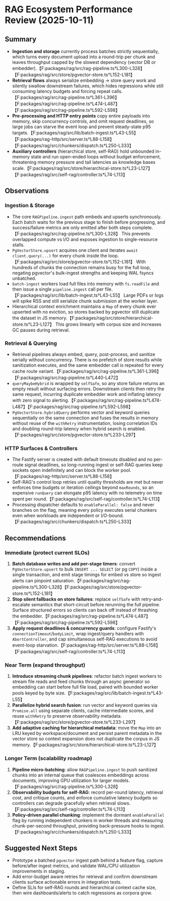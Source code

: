 # RAG Ecosystem Performance Review (2025-10-11)

## Summary
- **Ingestion and storage** currently process batches strictly sequentially, which turns every document upload into a round-trip per chunk and leaves throughput capped by the slowest dependency (vector DB or embedder).【F:packages/rag/src/rag-pipeline.ts†L300-L328】【F:packages/rag/src/store/pgvector-store.ts†L152-L181】
- **Retrieval flows** always serialize embedding → store query work and silently swallow downstream failures, which hides regressions while still consuming latency budgets and forcing repeat calls.【F:packages/rag/src/rag-pipeline.ts†L361-L396】【F:packages/rag/src/rag-pipeline.ts†L474-L487】【F:packages/rag/src/rag-pipeline.ts†L592-L598】
- **Pre-processing and HTTP entry points** copy entire payloads into memory, skip concurrency controls, and omit request deadlines, so large jobs can starve the event loop and prevent steady-state p95 targets.【F:packages/rag/src/lib/batch-ingest.ts†L43-L55】【F:packages/rag-http/src/server.ts†L88-L158】【F:packages/rag/src/chunkers/dispatch.ts†L250-L333】
- **Auxiliary controllers** (hierarchical store, self-RAG) hold unbounded in-memory state and run open-ended loops without budget enforcement, threatening memory pressure and tail latencies as knowledge bases scale.【F:packages/rag/src/store/hierarchical-store.ts†L23-L127】【F:packages/rag/src/self-rag/controller.ts†L74-L113】

## Observations

### Ingestion & Storage
- The core `RAGPipeline.ingest` path embeds and upserts synchronously. Each batch waits for the previous stage to finish before progressing, and success/failure metrics are only emitted after both steps complete.【F:packages/rag/src/rag-pipeline.ts†L300-L328】 This prevents overlapped compute vs I/O and exposes ingestion to single-resource stalls.
- `PgVectorStore.upsert` acquires one client and iterates `await client.query(...)` for every chunk inside the loop.【F:packages/rag/src/store/pgvector-store.ts†L152-L181】 With hundreds of chunks the connection remains busy for the full loop, negating pgvector's bulk-ingest strengths and keeping WAL fsyncs unbatched.
- `batch-ingest` workers load full files into memory with `fs.readFile` and then issue a single `pipeline.ingest` call per file.【F:packages/rag/src/lib/batch-ingest.ts†L43-L55】 Large PDFs or logs will spike RSS and still serialize chunk submission at the worker layer.
- Hierarchical context enrichment maintains a `Map` of every chunk ever upserted with no eviction, so stores backed by pgvector still duplicate the dataset in JS memory.【F:packages/rag/src/store/hierarchical-store.ts†L23-L127】 This grows linearly with corpus size and increases GC pauses during retrieval.

### Retrieval & Querying
- Retrieval pipelines always embed, query, post-process, and sanitize serially without concurrency. There is no prefetch of store results while sanitization executes, and the same embedder call is repeated for every cache route variant.【F:packages/rag/src/rag-pipeline.ts†L361-L396】【F:packages/rag/src/rag-pipeline.ts†L440-L472】
- `queryMaybeHybrid` is wrapped by `selfSafe`, so any store failure returns an empty result without surfacing errors. Downstream clients then retry the same request, incurring duplicate embedder work and inflating latency with zero signal to alerting.【F:packages/rag/src/rag-pipeline.ts†L474-L487】【F:packages/rag/src/rag-pipeline.ts†L592-L598】
- `PgVectorStore.hybridQuery` performs vector and keyword queries sequentially on the same connection and fuses the results in memory without reuse of the `withRetry` instrumentation, losing correlation IDs and doubling round-trip latency when hybrid search is enabled.【F:packages/rag/src/store/pgvector-store.ts†L233-L297】

### HTTP Surfaces & Controllers
- The Fastify server is created with default timeouts disabled and no per-route signal deadlines, so long-running ingest or self-RAG queries keep sockets open indefinitely and can block the worker pool.【F:packages/rag-http/src/server.ts†L88-L158】
- Self-RAG's control loop retries until quality thresholds are met but never enforces time budgets or iteration ceilings beyond `maxRounds`, so an expensive `runQuery` can elongate p95 latency with no telemetry on time spent per round.【F:packages/rag/src/self-rag/controller.ts†L74-L113】
- Processing dispatcher defaults to `enableParallel: false` and never branches on the flag, meaning every policy executes serial chunkers even when workloads are independent or I/O-bound.【F:packages/rag/src/chunkers/dispatch.ts†L250-L333】

## Recommendations

### Immediate (protect current SLOs)
1. **Batch database writes and add per-stage timers**: convert `PgVectorStore.upsert` to bulk `INSERT ... SELECT` (or pg `COPY`) inside a single transaction, and emit stage timings for embed vs store so ingest alerts can pinpoint saturation.【F:packages/rag/src/rag-pipeline.ts†L300-L328】【F:packages/rag/src/store/pgvector-store.ts†L152-L181】
2. **Stop silent fallbacks on store failures**: replace `selfSafe` with retry-and-escalate semantics that short-circuit before rerunning the full pipeline. Surface structured errors so clients can back off instead of thrashing the embedder.【F:packages/rag/src/rag-pipeline.ts†L474-L487】【F:packages/rag/src/rag-pipeline.ts†L592-L598】
3. **Apply request deadlines & concurrency guards**: configure Fastify's `connectionTimeout`/`bodyLimit`, wrap ingest/query handlers with `AbortController`, and cap simultaneous self-RAG executions to avoid event-loop starvation.【F:packages/rag-http/src/server.ts†L88-L158】【F:packages/rag/src/self-rag/controller.ts†L74-L113】

### Near Term (expand throughput)
1. **Introduce streaming chunk pipelines**: refactor batch ingest workers to stream file reads and feed chunks through an async generator so embedding can start before full file load, paired with bounded worker pools keyed by byte size.【F:packages/rag/src/lib/batch-ingest.ts†L43-L55】
2. **Parallelize hybrid search fusion**: run vector and keyword queries via `Promise.all` using separate clients, cache intermediate scores, and reuse `withRetry` to preserve observability metadata.【F:packages/rag/src/store/pgvector-store.ts†L233-L297】
3. **Add adaptive caching for hierarchical metadata**: move the `Map` into an LRU keyed by workspace/document and persist parent metadata in the vector store so context expansion does not duplicate the corpus in JS memory.【F:packages/rag/src/store/hierarchical-store.ts†L23-L127】

### Longer Term (scalability roadmap)
1. **Pipeline micro-batching**: allow `RAGPipeline.ingest` to push sanitized chunks into an internal queue that coalesces embeddings across documents, improving GPU utilization for larger models.【F:packages/rag/src/rag-pipeline.ts†L300-L328】
2. **Observability budgets for self-RAG**: record per-round latency, retrieval cost, and critique counts, and enforce cumulative latency budgets so controllers can degrade gracefully when retrieval slows.【F:packages/rag/src/self-rag/controller.ts†L74-L113】
3. **Policy-driven parallel chunking**: implement the dormant `enableParallel` flag by running independent chunkers in worker threads and measuring chunk-per-second throughput, providing back-pressure hooks to ingest.【F:packages/rag/src/chunkers/dispatch.ts†L250-L333】

## Suggested Next Steps
- Prototype a batched `pgvector` ingest path behind a feature flag, capture before/after ingest metrics, and validate WAL/CPU utilization improvements in staging.
- Add error-budget aware retries for retrieval and confirm downstream clients surface actionable errors in integration tests.
- Define SLIs for self-RAG rounds and hierarchical context cache size, then wire dashboards/alerts to catch regressions as corpora grow.
